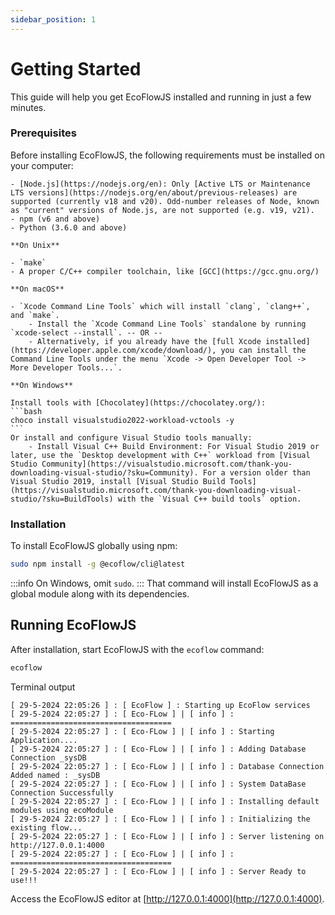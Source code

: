 ```yaml
---
sidebar_position: 1
---
```


# Getting Started

This guide will help you get EcoFlowJS installed and running in just a few minutes.

### Prerequisites

<Admonition type="info" icon="✅" title="Prerequisites">
    Before installing EcoFlowJS, the following requirements must be installed on your computer:

    - [Node.js](https://nodejs.org/en): Only [Active LTS or Maintenance LTS versions](https://nodejs.org/en/about/previous-releases) are supported (currently v18 and v20). Odd-number releases of Node, known as "current" versions of Node.js, are not supported (e.g. v19, v21).
    - npm (v6 and above)
    - Python (3.6.0 and above)

    **On Unix**
    
    - `make`
    - A proper C/C++ compiler toolchain, like [GCC](https://gcc.gnu.org/)

    **On macOS**

    - `Xcode Command Line Tools` which will install `clang`, `clang++`, and `make`.
        - Install the `Xcode Command Line Tools` standalone by running `xcode-select --install`. -- OR --
        - Alternatively, if you already have the [full Xcode installed](https://developer.apple.com/xcode/download/), you can install the Command Line Tools under the menu `Xcode -> Open Developer Tool -> More Developer Tools...`.

    **On Windows**

    Install tools with [Chocolatey](https://chocolatey.org/):
    ```bash
    choco install visualstudio2022-workload-vctools -y
    ```
    Or install and configure Visual Studio tools manually:
        - Install Visual C++ Build Environment: For Visual Studio 2019 or later, use the `Desktop development with C++` workload from [Visual Studio Community](https://visualstudio.microsoft.com/thank-you-downloading-visual-studio/?sku=Community). For a version older than Visual Studio 2019, install [Visual Studio Build Tools](https://visualstudio.microsoft.com/thank-you-downloading-visual-studio/?sku=BuildTools) with the `Visual C++ build tools` option.

</Admonition>

### Installation

To install EcoFlowJS globally using npm:

```bash
sudo npm install -g @ecoflow/cli@latest
```

:::info
On Windows, omit `sudo`.
:::
That command will install EcoFlowJS as a global module along with its dependencies.

## Running EcoFlowJS

After installation, start EcoFlowJS with the `ecoflow` command:

```bash
ecoflow
```

Terminal output

```
[ 29-5-2024 22:05:26 ] : [ EcoFlow ] : Starting up EcoFlow services
[ 29-5-2024 22:05:27 ] : [ Eco-FLow ] | [ info ] : ====================================
[ 29-5-2024 22:05:27 ] : [ Eco-FLow ] | [ info ] : Starting Application....
[ 29-5-2024 22:05:27 ] : [ Eco-FLow ] | [ info ] : Adding Database Connection _sysDB
[ 29-5-2024 22:05:27 ] : [ Eco-FLow ] | [ info ] : Database Connection Added named : _sysDB
[ 29-5-2024 22:05:27 ] : [ Eco-FLow ] | [ info ] : System DataBase Connection Successfully
[ 29-5-2024 22:05:27 ] : [ Eco-FLow ] | [ info ] : Installing default modules using ecoModule
[ 29-5-2024 22:05:27 ] : [ Eco-FLow ] | [ info ] : Initializing the existing flow...
[ 29-5-2024 22:05:27 ] : [ Eco-FLow ] | [ info ] : Server listening on http://127.0.0.1:4000
[ 29-5-2024 22:05:27 ] : [ Eco-FLow ] | [ info ] : ====================================
[ 29-5-2024 22:05:27 ] : [ Eco-FLow ] | [ info ] : Server Ready to use!!!
```

Access the EcoFlowJS editor at [http://127.0.0.1:4000](http://127.0.0.1:4000).
